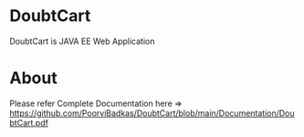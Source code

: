 # DoubtCart
DoubtCart is JAVA EE Web Application 

# About 

Please refer Complete Documentation here => https://github.com/PoorviBadkas/DoubtCart/blob/main/Documentation/DoubtCart.pdf

